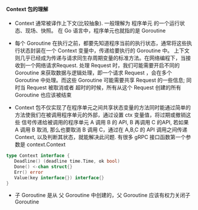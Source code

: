#### Context 包的理解
 - Context 通常被译作上下文(比较抽象). 一般理解为 程序单元 的一个运行状态、现场、快照。 在 Go 语言中，程序单元也就指的是 Goroutine
 - 每个 Goroutine 在执行之前，都要先知道程序当前的执行状态，通常将这些执行状态封装在一个 Context 变量中，传递给要执行的 Goroutine 中。
 上下文则几乎已经成为传递与请求同生存周期变量的标准方法。在网络编程下，当接收到一个网络请求Request. 处理 Request 时，我们可能需要开启不同的
 Goroutine 来获取数据与逻辑处理，即一个请求 Request ，会在多个 Goroutine 中处理。而这些 Goroutine 可能需要共享 Request 的一些信息;
 同时当 Request 被取消或者 超时的时候，所有从这个 Request 创建的所有 Goroutine 也应该被结束
 
 - Context 包不仅实现了在程序单元之间共享状态变量的方法同时能通过简单的方法使我们在被调用程序单元的外部，通过设置 ctx 变量值，将过期或撤销这些
 信号传递给被调用的程序单元 A 调用 B 的 API, B 再调用 C 的API, 若如果 A 调用 B 取消, 那么也要取消 B 调用 C，通过在 A,B,C 
 的 API 调用之间传递 Context, 以及判断其状态，就能解决此问题. 有很多 gRPC 接口函数第一个参数是 context.Context
 
 ```go
type Context interface {
	Deadline() (deadline time.Time, ok bool)
	Done() <-chan struct{}
	Err() error
	Value(key interface{}) interface{}
}
```
 - 子 Goroutine 是从 父 Goroutine 中创建的，父 Goroutine 应该有权力关闭子 Goroutine 